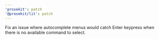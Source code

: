 ```yaml
---
'prosekit': patch
'@prosekit/lit': patch
---
```


Fix an issue where autocomplete menus would catch Enter keypress when there is no available command to select.
